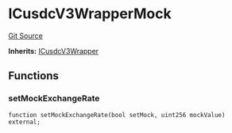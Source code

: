 # ICusdcV3WrapperMock
[Git Source](https://github.com/larrythecucumber321/protocol/blob/77d337b8595ba96d069ded321419b36a61984170/contracts/plugins/mocks/CusdcV3WrapperMock.sol)

**Inherits:**
[ICusdcV3Wrapper](/contracts/plugins/assets/compoundv3/ICusdcV3Wrapper.sol/interface.ICusdcV3Wrapper.md)


## Functions
### setMockExchangeRate


```solidity
function setMockExchangeRate(bool setMock, uint256 mockValue) external;
```


